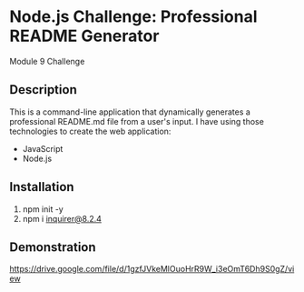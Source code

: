# Node.js Challenge: Professional README Generator
Module 9 Challenge
## Description
This is a command-line application that dynamically generates a professional README.md file from a user's input.
I have using those technologies to create the web application:
- JavaScript
- Node.js
## Installation
1. npm init -y
2. npm i inquirer@8.2.4
## Demonstration
https://drive.google.com/file/d/1gzfJVkeMlOuoHrR9W_i3eOmT6Dh9S0gZ/view